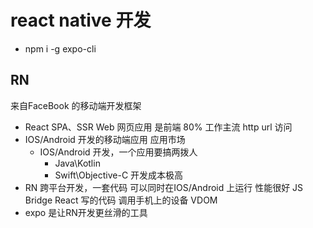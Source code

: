 # react native 开发

- npm i -g expo-cli

## RN

来自FaceBook 的移动端开发框架

- React SPA、SSR Web 网页应用 是前端 80% 工作主流
  http url 访问
- IOS/Android 开发的移动端应用
  应用市场
  - IOS/Android 开发，一个应用要搞两拨人
    - Java\Kotlin
    - Swift\Objective-C
  开发成本极高
- RN 跨平台开发，一套代码 可以同时在IOS/Android 上运行
  性能很好
  JS Bridge React 写的代码 调用手机上的设备
  VDOM
- expo 是让RN开发更丝滑的工具
